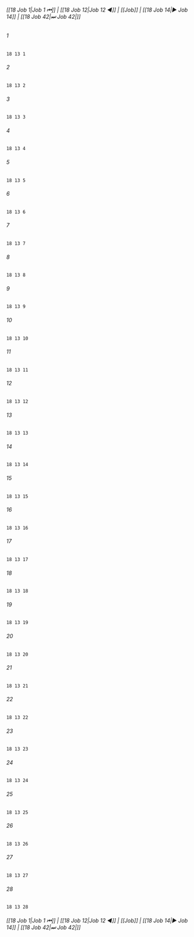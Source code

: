 
###### [[18 Job 1|Job 1 ⏮]] | [[18 Job 12|Job 12 ◀]] | [[Job]] | [[18 Job 14|▶ Job 14]] | [[18 Job 42|⏭ Job 42|]]

###### 1
``` verse
18 13 1 
```
###### 2
``` verse
18 13 2 
```
###### 3
``` verse
18 13 3 
```
###### 4
``` verse
18 13 4 
```
###### 5
``` verse
18 13 5 
```
###### 6
``` verse
18 13 6 
```
###### 7
``` verse
18 13 7 
```
###### 8
``` verse
18 13 8 
```
###### 9
``` verse
18 13 9 
```
###### 10
``` verse
18 13 10 
```
###### 11
``` verse
18 13 11 
```
###### 12
``` verse
18 13 12 
```
###### 13
``` verse
18 13 13 
```
###### 14
``` verse
18 13 14 
```
###### 15
``` verse
18 13 15 
```
###### 16
``` verse
18 13 16 
```
###### 17
``` verse
18 13 17 
```
###### 18
``` verse
18 13 18 
```
###### 19
``` verse
18 13 19 
```
###### 20
``` verse
18 13 20 
```
###### 21
``` verse
18 13 21 
```
###### 22
``` verse
18 13 22 
```
###### 23
``` verse
18 13 23 
```
###### 24
``` verse
18 13 24 
```
###### 25
``` verse
18 13 25 
```
###### 26
``` verse
18 13 26 
```
###### 27
``` verse
18 13 27 
```
###### 28
``` verse
18 13 28 
```

###### [[18 Job 1|Job 1 ⏮]] | [[18 Job 12|Job 12 ◀]] | [[Job]] | [[18 Job 14|▶ Job 14]] | [[18 Job 42|⏭ Job 42|]]

